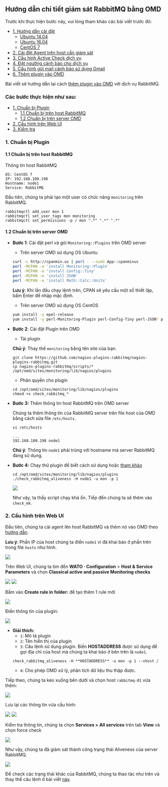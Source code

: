 ## Hướng dẫn chi tiết giám sát RabbitMQ bằng OMD

Trước khi thực hiện bước này, vui lòng tham khảo các bài viết trước đó: 

- [1. Hướng dẫn cài đặt](../README.md#1)
	- [Ubuntu 14.04](1.3.Setup-OMD-U14.04.md)
	- [Ubuntu 16.04](1.2.Setup-OMD-U16.04.md)
	- [CentOS 7](1.1.Setup-OMD-CentOS7.md)
- [2. Cài đặt Agent trên host cần giám sát](2.Install-agent.md)
- [3. Cấu hình Active Check dịch vụ](3.Active-check.md)
- [4. Đặt ngưỡng cảnh báo cho dịch vụ](4.Set-threshold.md)
- [5. Cấu hình gửi mail cảnh báo sử dụng Gmail](5.Send-Noitify.md)
- [6. Thêm plugin vào OMD](6.Add-plugins.md)

Bài viết sẽ hướng dẫn lại cách [thêm plugin vào OMD](6.Add-plugins.md) với dịch vụ RabbitMQ.

### Các bước thực hiện như sau:

- [1. Chuẩn bị Plugin](#1)
	- [1.1 Chuẩn bị trên host RabbitMQ](1.1)
	- [1.2 Chuẩn bị trên server OMD](#1.2)
- [2. Cấu hình trên Web UI](#2)
- [3. Kiểm tra](#3)

<a name="1" ></a>
### 1. Chuẩn bị Plugin

<a name="1.1" ></a>
#### 1.1 Chuẩn bị trên host RabbitMQ

Thông tin host RabbitMQ

```
OS: CentOS 7
IP: 192.168.100.198
Hostname: node1
Service: RabbitMQ
```

Đầu tiên, chúng ta phải tạo một user có chức năng `monitoring` trên RabbitMQ.

```
rabbitmqctl add_user mon 1
rabbitmqctl set_user_tags mon monitoring
rabbitmqctl set_permissions -p / mon ".*" ".*" ".*" 
```

<a name="1.2" ></a>
#### 1.2 Chuẩn bị trên server OMD

- **Bước 1**: Cài đặt perl và gói `Monitoring::Plugins` trên OMD server

	- Trên server OMD sử dụng OS Ubuntu

	```sh
	curl -L http://cpanmin.us | perl - --sudo App::cpanminus
	perl -MCPAN -e 'install Monitoring::Plugin'
	perl -MCPAN -e 'install Config::Tiny'
	perl -MCPAN -e 'install JSON'
	perl -MCPAN -e 'install Math::Calc::Units'
	```
	**Lưu ý**: Khi lần đầu chạy lệnh trên, CPAN sẽ yêu cầu một số thiết lập, bấm Enter để nhập mặc định.

	- Trên server OMD sử dụng OS CentOS

	```sh
	yum install -y epel-release
	yum install -y perl-Monitoring-Plugin perl-Config-Tiny perl-JSON* perl-Math-Calc-Units
	```
	
- **Bước 2**: Cài đặt Plugin trên OMD
	- Tải plugin
	
	**Chú ý**: Thay thế `monitoring` bằng tên site của bạn.
	
	```
	git clone https://github.com/nagios-plugins-rabbitmq/nagios-plugins-rabbitmq.git
	cp nagios-plugins-rabbitmq/scripts/* /opt/omd/sites/monitoring/lib/nagios/plugins
	```
	
	- Phân quyền cho plugin
	
	```
	cd /opt/omd/sites/monitoring/lib/nagios/plugins
	chmod +x check_rabbitmq_*
	```

- **Bước 3:** Thêm thông tin host RabbitMQ trên OMD server

	Chúng ta thêm thông tin của RabbitMQ server trên file host của OMD bằng cách sửa file `/etc/hosts`.
	
	```
	vi /etc/hosts
	```

	```
	...
	192.168.100.198 node1
	```
	
	**Chú ý**: Thông tin `node1` phải trùng với hostname mà server RabbitMQ đang sử dụng.
	
- **Bước 4:** Chạy thử plugin để biết cách sử dụng hoặc [tham khảo](https://gist.github.com/hoangdh/c86dc9d081882ac116322b45399f0442)

	```
	cd /opt/omd/sites/monitoring/lib/nagios/plugins
	./check_rabbitmq_aliveness -H node1 -u mon -p 1
	```
	
	<img src="../images/25-rb-check-plugin.png" />
	
	Như vậy, ta thấy script chạy khá ổn. Tiếp đến chúng ta sẽ thêm vào `check_mk`.

<a name="2" ></a>
### 2. Cấu hình trên Web UI

Đầu tiên, chúng ta cài agent lên host RabbitMQ và thêm nó vào OMD theo [hướng dẫn](2.Install-agent.md#2-cài-đặt-agent-trên-host-giám-sát).

**Lưu ý**: Phần IP của host chúng ta điền `node1` vì đã khai báo ở phần trên trong file `hosts` như hình.

<img src="../images/25-rb-ah1.png" />

Trên Web UI, chúng ta tìm đến **WATO · Configuration** > **Host & Service Parameters** và chọn **Classical active and passive Monitoring checks**

<img src="../images/25-rb-ah2.png" />

<img src="../images/25-rb-ah3.png" />

Bấm vào **Create rule in folder:** để tạo thêm 1 rule mới

<img src="../images/25-rb-ah4.png" />

Điền thông tin của plugin:

<img src="../images/25-rb-ah5.png" />

- **Giải thích:**
	- `1`: Mô tả plugin
	- `2`: Tên hiển thị của plugin
	- `3`: Câu lệnh sử dụng plugin. Biến **HOSTADDRESS** được sử dụng để gọi địa chỉ của host mà chúng ta khai báo ở bên trên là `node1`.
	```
	check_rabbitmq_aliveness -H **HOSTADDRESS** -u mon -p 1 --vhost / 
	```
	- `4`: Cho phép OMD xử lý, phân tích dữ liệu thu thập được.
	
Tiếp theo, chúng ta kéo xuống bên dưới và chọn host `rabbitmq-01` vừa thêm:
	
<img src="../images/25-rb-ah6-2.png" />

Lưu lại các thông tin vừa cấu hình:

<img src="../images/25-rb-ah7.png" />

<img src="../images/25-rb-ah8.png" />

Kiểm tra thông tin, chúng ta chọn **Services > All services** trên tab **View** và chọn force check

<img src="../images/25-rb-ah9.png" />

Như vậy, chúng ta đã giám sát thành công trạng thái Aliveness của server RabbitMQ.

<img src="../images/25-rb-ah10.png" />

Để check các trạng thái khác của RabbitMQ, chúng ta thao tác như trên và thay thế câu lệnh ở bài viết [này](https://gist.github.com/hoangdh/c86dc9d081882ac116322b45399f0442).